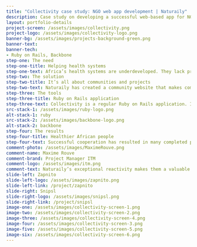 ```yaml
---
title: "Collectivity case study: NGO web app development | Naturaily"
description: Case study on developing a successful web-based app for NGO.
layout: portfolio-details
project-screen: /assets/images/collectivity.png
project-logo: /assets/images/collectivity-logo.png
banner-bg: /assets/images/projects-background-green.png
banner-text: 
banner-tech:
- Ruby on Rails, Backbone
step-one: The need
step-one-title: Helping health systems
step-one-text: Africa’s health systems are underdeveloped. They lack proper design, implementation and evaluation of policies. What would have positive impact? Professionals who cooperate, share their experience and knowledge. Five years ago such group met and made a sad discovery - the potential is there, but there’s no place to share insights and organize cooperation. That’s where Naturaily enters the scene to help build online community solution.
step-two: The solution
step-two-title: It’s all about communities and projects
step-two-text: Naturaily has created a community website that makes communication and cooperation much easier. Two key sections of the website are Activities and Communities.<br><br>Activities are all about projects and flash consultations. Community members either take on bigger projects and use the site to communicate and come up with solutions or take part in flash consultations which are easier to organize and aim to quickly solve simple issues in a Reddit-like manner. For projects one needs to be accepted by project manager whereas flash consultations are open for everybody.<br><br>Communities are focused on discussions and resources. Each community can discuss issues and store resources on its page. Links to projects and community experts’ profiles are stored on the community page as well.
step-three: The tools
step-three-title: Ruby on Rails application
step-three-text: Collectivity is a regular Ruby on Rails application. It’s been developed with responsive web design approach in mind which means it’s ready to be used on mobile devices. It utilizes Backbone.js and HTML5. AWS S3 service has been chosen for storing files.<br><br>Sophisticated set of tools has been used to enable smooth development and deployment process. Among them Jenkins with plugins for continuous integration and ensuring code quality, Docker for deployment.<br><br>Project has been managed using Kanban methodology.
src-stack-1: /assets/images/ruby-logo.png
alt-stack-1: ruby
src-stack-2: /assets/images/backbone-logo.png
alt-stack-2: backbone
step-four: The results
step-four-title: Healthier African people
step-four-text: Successful cooperation has resulted in many completed projects changing the African health systems for better.
comment-photo: /assets/images/MaximeRouve.png
comment-name: Maxime Rouve
comment-brand: Project Manager ITM
comment-logo: /assets/images/itm.png
comment-text: Naturaily’s exceptional reactivity makes them a valuable development partner. Another advantage is their ability to communicate well with non-technical people. While they could maybe improve their schedule estimates, they consistently hit deadlines and deliver clever solutions.
slide-left: Zapnito
slide-left-logo: /assets/images/zapnito.png
slide-left-link: /project/zapnito
slide-right: Snipsl
slide-right-logo: /assets/images/snipsl.png
slide-right-link: /project/snipsl
image-one: /assets/images/collectivity-screen-1.png
image-two: /assets/images/collectivity-screen-2.png
image-three: /assets/images/collectivity-screen-4.png
image-four: /assets/images/collectivity-screen-3.png
image-five: /assets/images/collectivity-screen-5.png
image-six: /assets/images/collectivity-screen-6.png
---
```

